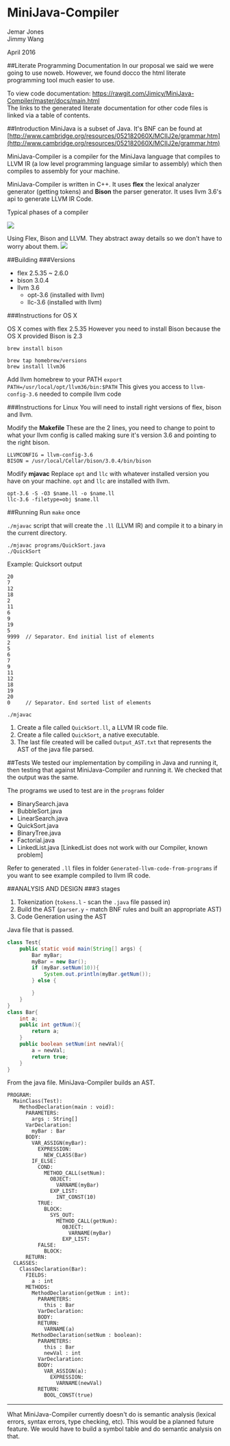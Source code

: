 # MiniJava-Compiler
Jemar Jones  
Jimmy Wang

April 2016

##Literate Programming Documentation
In our proposal we said we were going to use noweb. However, we found docco the html literate programming tool much easier to use.

To view code documentation: https://rawgit.com/Jimicy/MiniJava-Compiler/master/docs/main.html  
The links to the generated literate documentation for other code files is linked via a table of contents.

##Introduction
MiniJava is a subset of Java. It's BNF can be found at [http://www.cambridge.org/resources/052182060X/MCIIJ2e/grammar.htm](http://www.cambridge.org/resources/052182060X/MCIIJ2e/grammar.htm)

MiniJava-Compiler is a compiler for the MiniJava language that compiles to LLVM IR (a low level programming language similar to assembly) which then compiles to assembly for your machine.

MiniJava-Compiler is written in C++. It uses **flex** the lexical analyzer generator (getting tokens) and **Bison** the parser generator. It uses llvm 3.6's api to generate LLVM IR Code.

Typical phases of a compiler

![](docs/images/compiler.png)

Using Flex, Bison and LLVM. They abstract away details so we don't have to worry about them.
![](docs/images/new_compiler.jpg)

##Building
###Versions

+ flex 2.5.35 ~ 2.6.0
+ bison 3.0.4
+ llvm 3.6
    - opt-3.6 (installed with llvm)
    - llc-3.6 (installed with llvm)

###Instructions for OS X

OS X comes with flex 2.5.35
However you need to install Bison because the OS X provided Bison is 2.3
~~~
brew install bison
~~~

~~~
brew tap homebrew/versions
brew install llvm36
~~~

Add llvm homebrew to your PATH
`export PATH=/usr/local/opt/llvm36/bin:$PATH`
This gives you access to `llvm-config-3.6` needed to compile llvm code

###Instructions for Linux
You will need to install right versions of flex, bison and llvm.

Modify the **Makefile**
These are the 2 lines, you need to change to point to what your llvm config is called making sure it's version 3.6 and pointing to the right bison.
~~~
LLVMCONFIG = llvm-config-3.6
BISON = /usr/local/Cellar/bison/3.0.4/bin/bison
~~~

Modify **mjavac**
Replace `opt` and `llc` with whatever installed version you have on your machine. `opt` and `llc` are installed with llvm.
~~~
opt-3.6 -S -O3 $name.ll -o $name.ll
llc-3.6 -filetype=obj $name.ll
~~~

##Running
Run `make` once

`./mjavac` script that will create the `.ll` (LLVM IR) and compile it to a binary in the current directory.
~~~
./mjavac programs/QuickSort.java
./QuickSort
~~~

Example: Quicksort output
~~~
20
7
12
18
2
11
6
9
19
5
9999  // Separator. End initial list of elements
2
5
6
7
9
11
12
18
19
20
0     // Separator. End sorted list of elements
~~~

`./mjavac`
1. Create a file called `QuickSort.ll`, a LLVM IR code file.
2. Create a file called `QuickSort`, a native executable.
3. The last file created will be called `Output_AST.txt` that represents the AST of the java file parsed.

##Tests
We tested our implementation by compiling in Java and running it, then testing that against MiniJava-Compiler and running it. We checked that the output was the same.

The programs we used to test are in the `programs` folder

+ BinarySearch.java
+ BubbleSort.java
+ LinearSearch.java
+ QuickSort.java
+ BinaryTree.java
+ Factorial.java
+ LinkedList.java [LinkedList does not work with our Compiler, known problem]

Refer to generated `.ll` files in folder `Generated-llvm-code-from-programs` if you want to see example compiled to llvm IR code.

##ANALYSIS AND DESIGN
###3 stages

1. Tokenization (`tokens.l` - scan the `.java` file passed in)
2. Build the AST (`parser.y` - match BNF rules and built an appropriate AST)
3. Code Generation using the AST

Java file that is passed.

~~~java
class Test{
    public static void main(String[] args) {
        Bar myBar;
        myBar = new Bar();
        if (myBar.setNum(10)){
            System.out.println(myBar.getNum());
        } else {

        }
    }
}
class Bar{
    int a;
    public int getNum(){
        return a;
    }
    public boolean setNum(int newVal){
        a = newVal;
        return true;
    }
}
~~~

From the java file. MiniJava-Compiler builds an AST.
~~~
PROGRAM:
  MainClass(Test):
    MethodDeclaration(main : void):
      PARAMETERS:
        args : String[]
      VarDeclaration:
        myBar : Bar
      BODY:
        VAR_ASSIGN(myBar):
          EXPRESSION:
            NEW_CLASS(Bar)
        IF_ELSE:
          COND:
            METHOD_CALL(setNum):
              OBJECT:
                VARNAME(myBar)
              EXP_LIST:
                INT_CONST(10)
          TRUE:
            BLOCK:
              SYS_OUT:
                METHOD_CALL(getNum):
                  OBJECT:
                    VARNAME(myBar)
                  EXP_LIST:
          FALSE:
            BLOCK:
      RETURN:
  CLASSES:
    ClassDeclaration(Bar):
      FIELDS:
        a : int
      METHODS:
        MethodDeclaration(getNum : int):
          PARAMETERS:
            this : Bar
          VarDeclaration:
          BODY:
          RETURN:
            VARNAME(a)
        MethodDeclaration(setNum : boolean):
          PARAMETERS:
            this : Bar
            newVal : int
          VarDeclaration:
          BODY:
            VAR_ASSIGN(a):
              EXPRESSION:
                VARNAME(newVal)
          RETURN:
            BOOL_CONST(true)
~~~

---

What MiniJava-Compiler currently doesn't do is semantic analysis (lexical errors, syntax errors, type checking, etc). This would be a planned future feature. We would have to build a symbol table and do semantic analysis on that.
